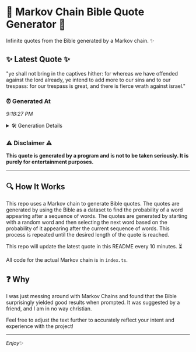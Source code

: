 # 📖 Markov Chain Bible Quote Generator 📖

Infinite quotes from the Bible generated by a Markov chain. ✨

## ✨ Latest Quote ✨
"ye shall not bring in the captives hither: for whereas we have offended against the lord already, ye intend to add more to our sins and to our trespass: for our trespass is great, and there is fierce wrath against israel."

### ⏰ Generated At
*9:18:27 PM*

<details>
    <summary>🛠️ Generation Details</summary>
    <p>
        <strong>🌱 Seed:</strong> ye<br>
        <strong>🔄 Iterations:</strong> 40<br>
        <strong>📜 Context History:</strong><br>[ ye ]: shall<br>[ ye, shall ]: not<br>[ ye, shall, not ]: bring<br>[ ye, shall, not, bring ]: in<br>[ ye, shall, not, bring, in ]: the<br>[ ye, shall, not, bring, in, the ]: captives<br>[ shall, not, bring, in, the, captives ]: hither:<br>[ not, bring, in, the, captives, hither: ]: for<br>[ bring, in, the, captives, hither:, for ]: whereas<br>[ in, the, captives, hither:, for, whereas ]: we<br>[ the, captives, hither:, for, whereas, we ]: have<br>[ captives, hither:, for, whereas, we, have ]: offended<br>[ hither:, for, whereas, we, have, offended ]: against<br>[ for, whereas, we, have, offended, against ]: the<br>[ whereas, we, have, offended, against, the ]: lord<br>[ we, have, offended, against, the, lord ]: already,<br>[ have, offended, against, the, lord, already, ]: ye<br>[ offended, against, the, lord, already,, ye ]: intend<br>[ against, the, lord, already,, ye, intend ]: to<br>[ the, lord, already,, ye, intend, to ]: add<br>[ lord, already,, ye, intend, to, add ]: more<br>[ already,, ye, intend, to, add, more ]: to<br>[ ye, intend, to, add, more, to ]: our<br>[ intend, to, add, more, to, our ]: sins<br>[ to, add, more, to, our, sins ]: and<br>[ add, more, to, our, sins, and ]: to<br>[ more, to, our, sins, and, to ]: our<br>[ to, our, sins, and, to, our ]: trespass:<br>[ our, sins, and, to, our, trespass: ]: for<br>[ sins, and, to, our, trespass:, for ]: our<br>[ and, to, our, trespass:, for, our ]: trespass<br>[ to, our, trespass:, for, our, trespass ]: is<br>[ our, trespass:, for, our, trespass, is ]: great,<br>[ trespass:, for, our, trespass, is, great, ]: and<br>[ for, our, trespass, is, great,, and ]: there<br>[ our, trespass, is, great,, and, there ]: is<br>[ trespass, is, great,, and, there, is ]: fierce<br>[ is, great,, and, there, is, fierce ]: wrath<br>[ great,, and, there, is, fierce, wrath ]: against<br>[ and, there, is, fierce, wrath, against ]: israel.<br>
    </p>
</details>

### ⚠️ Disclaimer ⚠️
**This quote is generated by a program and is not to be taken seriously. It is purely for entertainment purposes.**

---

## 🔍 How It Works

This repo uses a Markov chain to generate Bible quotes. The quotes are generated by using the Bible as a dataset to find the probability of a word appearing after a sequence of words. The quotes are generated by starting with a random word and then selecting the next word based on the probability of it appearing after the current sequence of words. This process is repeated until the desired length of the quote is reached.

This repo will update the latest quote in this README every 10 minutes. ⏳

All code for the actual Markov chain is in `index.ts`.

## ❓ Why

I was just messing around with Markov Chains and found that the Bible surprisingly yielded good results when prompted. 
It was suggested by a friend, and I am in no way christian.

Feel free to adjust the text further to accurately reflect your intent and experience with the project!

---

*Enjoy*✨
